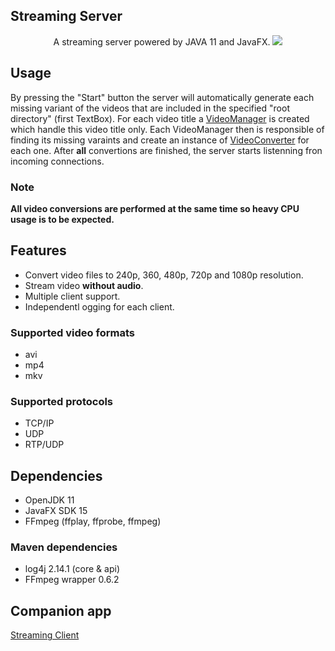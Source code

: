 
## Streaming Server
<div align="center">A streaming server powered by JAVA 11 and JavaFX.
<img src="https://i.imgur.com/AHfbHOU.png">
</div>

## Usage
By pressing the "Start" button the server will automatically generate each missing variant of the videos that are included in the specified "root directory" (first TextBox). For each video title a [VideoManager](https://github.com/DTselikis/Streaming-Server/blob/master/src/main/java/utils/VideoConverter.java) is created which handle this video title only. Each VideoManager then is responsible of finding its missing varaints and create an instance of [VideoConverter](https://github.com/DTselikis/Streaming-Server/blob/master/src/main/java/utils/VideoManager.java) for each one. After **all** convertions are finished, the server starts listenning fron incoming connections.
### Note
**All video conversions are performed at the same time so heavy CPU usage is to be expected.**

## Features
- Convert video files to 240p, 360, 480p, 720p and 1080p resolution.
- Stream video **without audio**.
- Multiple client support.
- Independentl ogging for each client.
### Supported video formats
- avi
- mp4
- mkv
### Supported protocols
- TCP/IP
- UDP
- RTP/UDP

## Dependencies
- OpenJDK 11
- JavaFX SDK 15
- FFmpeg (ffplay, ffprobe, ffmpeg)
### Maven dependencies
- log4j 2.14.1 (core & api)
- FFmpeg wrapper 0.6.2

## Companion app
[Streaming Client](https://github.com/DTselikis/Streaming-Client)
